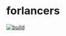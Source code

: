 # forlancers

[![build](https://github.com/coturiv/forlancers/workflows/build/badge.svg)](https://github.com/coturiv/forlancers/actions)
